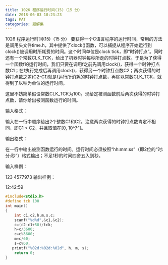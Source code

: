 ```yaml
---
title: 1026 程序运行时间(15)（15 分）
date: 2018-06-03 10:23:23
tags: PAT
categories: 题解集
---
```



1026 程序运行时间(15)（15 分）
要获得一个C语言程序的运行时间，常用的方法是调用头文件time.h，其中提供了clock()函数，可以捕捉从程序开始运行到clock()被调用时所耗费的时间。这个时间单位是clock tick，即“时钟打点”。同时还有一个常数CLK_TCK，给出了机器时钟每秒所走的时钟打点数。于是为了获得一个函数f的运行时间，我们只要在调用f之前先调用clock()，获得一个时钟打点数C1；在f执行完成后再调用clock()，获得另一个时钟打点数C2；两次获得的时钟打点数之差(C2-C1)就是f运行所消耗的时钟打点数，再除以常数CLK_TCK，就得到了以秒为单位的运行时间。

这里不妨简单假设常数CLK_TCK为100。现给定被测函数前后两次获得的时钟打点数，请你给出被测函数运行的时间。

输入格式：

输入在一行中顺序给出2个整数C1和C2。注意两次获得的时钟打点数肯定不相同，即C1 < C2，并且取值在[0, 10^7^]。

输出格式：

在一行中输出被测函数运行的时间。运行时间必须按照“hh:mm:ss”（即2位的“时:分:秒”）格式输出；不足1秒的时间四舍五入到秒。

输入样例：

123 4577973
输出样例：

12:42:59

```cpp
#include<stdio.h>
#define tck 100
int main()
{
    int c1,c2,h,m,s,c;
    scanf("%d%d",&c1,&c2);
    c=(c2-c1+50)/tck;
    h=c/3600;
    c=c%3600;
    m=c/60;
    s=c%60;
   printf("%02d:%02d:%02d", h, m, s);
    return 0;
}

```